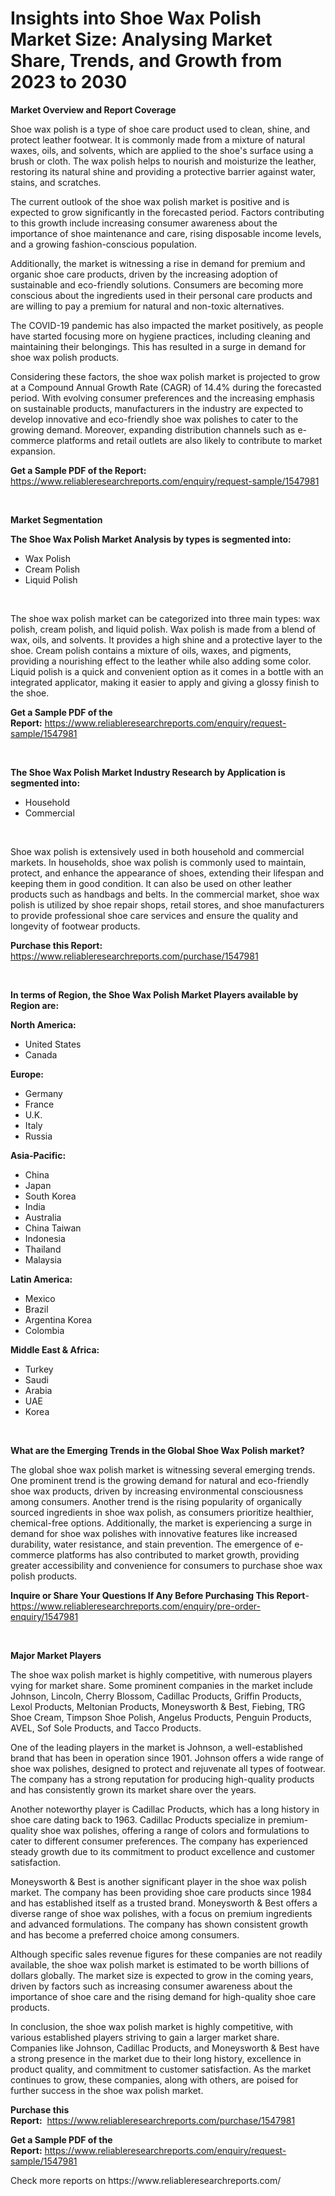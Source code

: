 <p><h1>Insights into Shoe Wax Polish Market Size: Analysing Market Share, Trends, and Growth from 2023 to 2030</h1></p><p><strong>Market Overview and Report Coverage</strong></p>
<p><p>Shoe wax polish is a type of shoe care product used to clean, shine, and protect leather footwear. It is commonly made from a mixture of natural waxes, oils, and solvents, which are applied to the shoe's surface using a brush or cloth. The wax polish helps to nourish and moisturize the leather, restoring its natural shine and providing a protective barrier against water, stains, and scratches.</p><p>The current outlook of the shoe wax polish market is positive and is expected to grow significantly in the forecasted period. Factors contributing to this growth include increasing consumer awareness about the importance of shoe maintenance and care, rising disposable income levels, and a growing fashion-conscious population.</p><p>Additionally, the market is witnessing a rise in demand for premium and organic shoe care products, driven by the increasing adoption of sustainable and eco-friendly solutions. Consumers are becoming more conscious about the ingredients used in their personal care products and are willing to pay a premium for natural and non-toxic alternatives.</p><p>The COVID-19 pandemic has also impacted the market positively, as people have started focusing more on hygiene practices, including cleaning and maintaining their belongings. This has resulted in a surge in demand for shoe wax polish products.</p><p>Considering these factors, the shoe wax polish market is projected to grow at a Compound Annual Growth Rate (CAGR) of 14.4% during the forecasted period. With evolving consumer preferences and the increasing emphasis on sustainable products, manufacturers in the industry are expected to develop innovative and eco-friendly shoe wax polishes to cater to the growing demand. Moreover, expanding distribution channels such as e-commerce platforms and retail outlets are also likely to contribute to market expansion.</p></p>
<p><strong>Get a Sample PDF of the Report:</strong> <a href="https://www.reliableresearchreports.com/enquiry/request-sample/1547981">https://www.reliableresearchreports.com/enquiry/request-sample/1547981</a></p>
<p>&nbsp;</p>
<p><strong>Market Segmentation</strong></p>
<p><strong>The Shoe Wax Polish Market Analysis by types is segmented into:</strong></p>
<p><ul><li>Wax Polish</li><li>Cream Polish</li><li>Liquid Polish</li></ul></p>
<p>&nbsp;</p>
<p><p>The shoe wax polish market can be categorized into three main types: wax polish, cream polish, and liquid polish. Wax polish is made from a blend of wax, oils, and solvents. It provides a high shine and a protective layer to the shoe. Cream polish contains a mixture of oils, waxes, and pigments, providing a nourishing effect to the leather while also adding some color. Liquid polish is a quick and convenient option as it comes in a bottle with an integrated applicator, making it easier to apply and giving a glossy finish to the shoe.</p></p>
<p><strong>Get a Sample PDF of the Report:</strong>&nbsp;<a href="https://www.reliableresearchreports.com/enquiry/request-sample/1547981">https://www.reliableresearchreports.com/enquiry/request-sample/1547981</a></p>
<p>&nbsp;</p>
<p><strong>The Shoe Wax Polish Market Industry Research by Application is segmented into:</strong></p>
<p><ul><li>Household</li><li>Commercial</li></ul></p>
<p>&nbsp;</p>
<p><p>Shoe wax polish is extensively used in both household and commercial markets. In households, shoe wax polish is commonly used to maintain, protect, and enhance the appearance of shoes, extending their lifespan and keeping them in good condition. It can also be used on other leather products such as handbags and belts. In the commercial market, shoe wax polish is utilized by shoe repair shops, retail stores, and shoe manufacturers to provide professional shoe care services and ensure the quality and longevity of footwear products.</p></p>
<p><strong>Purchase this Report:</strong>&nbsp; <a href="https://www.reliableresearchreports.com/purchase/1547981">https://www.reliableresearchreports.com/purchase/1547981</a></p>
<p>&nbsp;</p>
<p><strong>In terms of Region, the Shoe Wax Polish Market Players available by Region are:</strong></p>
<p>
    <p> <strong> North America: </strong>
        <ul>
            <li>United States</li>
            <li>Canada</li>
        </ul>
        </p> 
    <p> <strong> Europe: </strong>
        <ul>
            <li>Germany</li>
            <li>France</li>
            <li>U.K.</li>
            <li>Italy</li>
            <li>Russia</li>
        </ul>
        </p> 
    <p> <strong> Asia-Pacific: </strong>
        <ul>
            <li>China</li>
            <li>Japan</li>
            <li>South Korea</li>
            <li>India</li>
            <li>Australia</li>
            <li>China Taiwan</li>
            <li>Indonesia</li>
            <li>Thailand</li>
            <li>Malaysia</li>
        </ul>
        </p> 
    <p> <strong> Latin America: </strong>
        <ul>
            <li>Mexico</li>
            <li>Brazil</li>
            <li>Argentina Korea</li>
            <li>Colombia</li>
        </ul>
        </p> 
    <p> <strong> Middle East & Africa: </strong>
        <ul>
            <li>Turkey</li>
            <li>Saudi</li>
            <li>Arabia</li>
            <li>UAE</li>
            <li>Korea</li>
        </ul>
    </p>
    </p>
<p>&nbsp;</p>
<p><strong>What are the Emerging Trends in the Global Shoe Wax Polish market?</strong></p>
<p><p>The global shoe wax polish market is witnessing several emerging trends. One prominent trend is the growing demand for natural and eco-friendly shoe wax products, driven by increasing environmental consciousness among consumers. Another trend is the rising popularity of organically sourced ingredients in shoe wax polish, as consumers prioritize healthier, chemical-free options. Additionally, the market is experiencing a surge in demand for shoe wax polishes with innovative features like increased durability, water resistance, and stain prevention. The emergence of e-commerce platforms has also contributed to market growth, providing greater accessibility and convenience for consumers to purchase shoe wax polish products.</p></p>
<p><strong>Inquire or Share Your Questions If Any Before Purchasing This Report</strong>- <a href="https://www.reliableresearchreports.com/enquiry/pre-order-enquiry/1547981">https://www.reliableresearchreports.com/enquiry/pre-order-enquiry/1547981</a></p>
<p>&nbsp;</p>
<p><strong>Major Market Players</strong></p>
<p><p>The shoe wax polish market is highly competitive, with numerous players vying for market share. Some prominent companies in the market include Johnson, Lincoln, Cherry Blossom, Cadillac Products, Griffin Products, Lexol Products, Meltonian Products, Moneysworth & Best, Fiebing, TRG Shoe Cream, Timpson Shoe Polish, Angelus Products, Penguin Products, AVEL, Sof Sole Products, and Tacco Products.</p><p>One of the leading players in the market is Johnson, a well-established brand that has been in operation since 1901. Johnson offers a wide range of shoe wax polishes, designed to protect and rejuvenate all types of footwear. The company has a strong reputation for producing high-quality products and has consistently grown its market share over the years.</p><p>Another noteworthy player is Cadillac Products, which has a long history in shoe care dating back to 1963. Cadillac Products specialize in premium-quality shoe wax polishes, offering a range of colors and formulations to cater to different consumer preferences. The company has experienced steady growth due to its commitment to product excellence and customer satisfaction.</p><p>Moneysworth & Best is another significant player in the shoe wax polish market. The company has been providing shoe care products since 1984 and has established itself as a trusted brand. Moneysworth & Best offers a diverse range of shoe wax polishes, with a focus on premium ingredients and advanced formulations. The company has shown consistent growth and has become a preferred choice among consumers.</p><p>Although specific sales revenue figures for these companies are not readily available, the shoe wax polish market is estimated to be worth billions of dollars globally. The market size is expected to grow in the coming years, driven by factors such as increasing consumer awareness about the importance of shoe care and the rising demand for high-quality shoe care products.</p><p>In conclusion, the shoe wax polish market is highly competitive, with various established players striving to gain a larger market share. Companies like Johnson, Cadillac Products, and Moneysworth & Best have a strong presence in the market due to their long history, excellence in product quality, and commitment to customer satisfaction. As the market continues to grow, these companies, along with others, are poised for further success in the shoe wax polish market.</p></p>
<p><strong>Purchase this Report:</strong>&nbsp;&nbsp;<a href="https://www.reliableresearchreports.com/purchase/1547981">https://www.reliableresearchreports.com/purchase/1547981</a></p>
<p></p>
<p><strong>Get a Sample PDF of the Report:</strong>&nbsp;<a href="https://www.reliableresearchreports.com/enquiry/request-sample/1547981">https://www.reliableresearchreports.com/enquiry/request-sample/1547981</a></p>
<p>Check more reports on https://www.reliableresearchreports.com/</p>